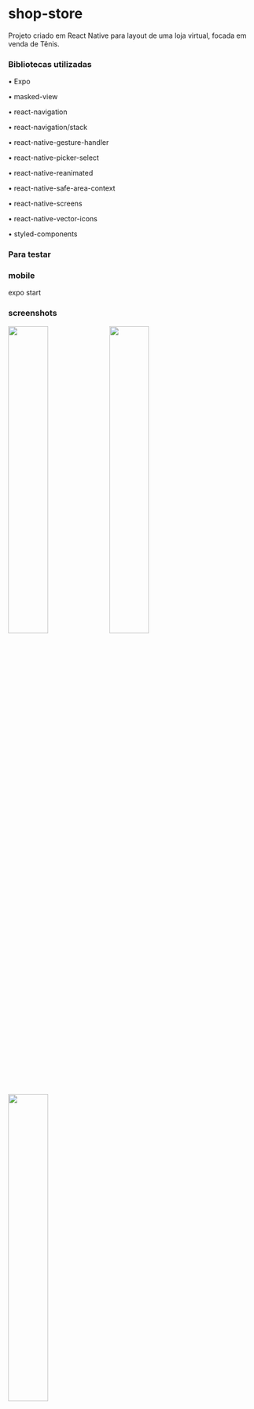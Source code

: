 # shop-store
Projeto criado em React Native para layout de uma loja virtual, focada em venda de Tênis.

### Bibliotecas utilizadas

• Expo

• masked-view

• react-navigation

• react-navigation/stack

• react-native-gesture-handler

• react-native-picker-select

• react-native-reanimated

• react-native-safe-area-context

• react-native-screens

• react-native-vector-icons

• styled-components


### Para testar

### mobile
expo start

### screenshots
<img src="src/screenshots/01.png" width="40%" height="40%">
<img src="src/screenshots/02.png" width="40%" height="40%">
<img src="src/screenshots/03.png" width="40%" height="40%">
